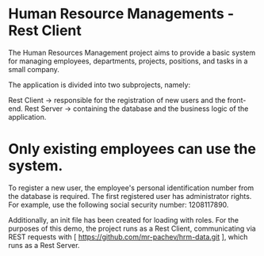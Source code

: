 # Human Resource Managements - Rest Client
The Human Resources Management project aims to provide a basic system for managing employees, departments, projects, positions, and tasks in a small company.

The application is divided into two subprojects, namely:

Rest Client -> responsible for the registration of new users and the front-end.
Rest Server -> containing the database and the business logic of the application.

# Only existing employees can use the system.
To register a new user, the employee's personal identification number from the database is required. The first registered user has administrator rights. For example, use the following social security number: 1208117890.

Additionally, an init file has been created for loading with roles.
For the purposes of this demo, the project runs as a Rest Client, communicating via REST requests with [ https://github.com/mr-pachev/hrm-data.git ], which runs as a Rest Server.
